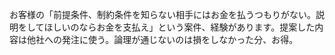 お客様の「前提条件、制約条件を知らない相手にはお金を払うつもりがない。説明をしてほしいのならお金を支払え」という案件、経験があります。提案した内容は他社への発注に使う。論理が通じないのは損をしなかった分、お得。
